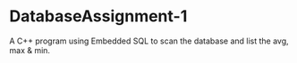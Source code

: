 DatabaseAssignment-1
====================

A C++ program using Embedded SQL to scan the database and list the avg, max &amp; min.